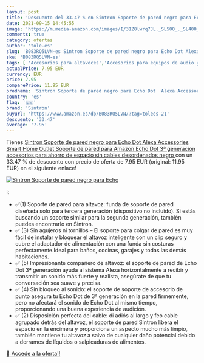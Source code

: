 ```yaml
---
layout: post
title: 'Descuento del 33.47 % en Sintron Soporte de pared negro para Echo'
date: 2021-09-15 14:45:55
image: 'https://m.media-amazon.com/images/I/31Z8lwrq7JL._SL500_._SL400_.jpg'
comments: true
category: ofertas
author: 'tole.es'
slug: 'B083RQ5LVN-es Sintron Soporte de pared negro para Echo Dot Alexa...'
sku: 'B083RQ5LVN-es'
tags: [ 'Accesorios para altavoces','Accesorios para equipos de audio y Hi-Fi','Electrónica','Equipos de audio y Hi-Fi','Soportes para altavoces','alexa','amazon','echo','sintron', ]
actualPrice: 7.95 EUR
currency: EUR
price: 7.95
comparePrice: 11.95 EUR
prodname: 'Sintron Soporte de pared negro para Echo Dot  Alexa Accessories Smart Home Outlet Soporte de pared para Amazon Echo Dot 3ª generación  accesorios para ahorro de espacio sin cables desordenados  negro '
country: 'es'
flag: '🇪🇸'
brand: 'Sintron'
buyurl: 'https://www.amazon.es/dp/B083RQ5LVN/?tag=tolees-21'
descuento: '33.47'
average: '7.95'
---
```


Tienes [Sintron Soporte de pared negro para Echo Dot  Alexa Accessories Smart Home Outlet Soporte de pared para Amazon Echo Dot 3ª generación  accesorios para ahorro de espacio sin cables desordenados  negro ](https://www.amazon.es/dp/B083RQ5LVN/?tag=tolees-21) con un 33.47 % de descuento con precio de oferta de 7.95 EUR (original: 11.95 EUR) en el siguiente enlace!

[![Sintron Soporte de pared negro para Echo](https://m.media-amazon.com/images/I/31Z8lwrq7JL._SL500_._SL400_.jpg)](https://www.amazon.es/dp/B083RQ5LVN/?tag=tolees-21)

ℹ️:

- ✅(1) Soporte de pared para altavoz: funda de soporte de pared diseñada solo para tercera generación (dispositivo no incluido). Si estás buscando un soporte similar para la segunda generación, también puedes encontrarlo en Sintron.
- ✅ (3) Sin agujeros ni tornillos – El soporte para colgar de pared es muy fácil de instalar y bloquear el altavoz inteligente con un clip seguro y cubre el adaptador de alimentación con una funda sin costuras perfectamente.Ideal para baños, cocinas, garajes y todas las demás habitaciones.
- ✅ (5) Impresionante compañero de altavoz: el soporte de pared de Echo Dot 3ª generación ayuda al sistema Alexa horizontalmente a recibir y transmitir un sonido más fuerte y realista, asegúrate de que tu conversación sea suave y precisa.
- ✅ (4) Sin bloqueo al sonido: el soporte de soporte de accesorio de punto asegura tu Echo Dot de 3ª generación en la pared firmemente, pero no afectará el sonido de Echo Dot al mismo tiempo, proporcionando una buena experiencia de audición.
- ✅ (2) Disposición perfecta del cable: di adiós al largo y feo cable agrupado detrás del altavoz, el soporte de pared Sintron libera el espacio en la encimera y proporciona un aspecto mucho más limpio, también mantiene tu altavoz a salvo de cualquier daño potencial debido a derrames de líquidos o salpicaduras de alimentos.

[🛒 Accede a la oferta!!](https://www.amazon.es/dp/B083RQ5LVN/?tag=tolees-21)
